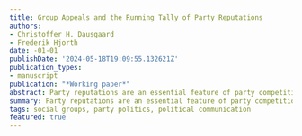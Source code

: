 ```yaml
---
title: Group Appeals and the Running Tally of Party Reputations
authors:
- Christoffer H. Dausgaard
- Frederik Hjorth
date: -01-01
publishDate: '2024-05-18T19:09:55.132621Z'
publication_types:
- manuscript
publication: "*Working paper*"
abstract: Party reputations are an essential feature of party competition. Earlier scholarship identifies parties' connections to social groups as an important constituent component of party reputations, and tends to see party reputations as stable in the short run. We challenge this view, arguing that group appeals, i.e. valenced references to social groups, can in fact lead to short-run changes in party-group linkages. We theorize that citizens keep running tallies of group appeals and frequently update perceptions of their group linkages in response to group appeals by party elites. We test the theory by examining how group linkages expressed in surveys track party elites’ group appeals in speeches in the UK House of Commons. To measure group appeals, we develop an approach that involves fine-tuning a BERT language model and use it to classify appeals by four parties to 13 groups across 500,000 sentences. The resulting data allows for tracking short-run changes in group appeals. We link the data to British Election Study panel surveys measuring citizens' changing perceptions of each group-party linkage over several decades. In line with our running tally theory of group linkages, we find that group linkages robustly track parties’ use of group appeals. By our estimates, shifting just 10 appeals from neutral to positive over 3 months improves a perceived group-party linkage by 3 percentage points. The paper makes three contributions. First, we advance the measurement of group appeals, a key concept in party politics, and make an annotation model publicly available. Second, our analysis tests a key assumption in the group appeals literature that has never been examined outside survey experiments. Third, and more generally, we challenge a conventional view of party reputations as static, suggesting instead that party elites have considerable latitude to change party reputations in the short run.
summary: Party reputations are an essential feature of party competition. Earlier scholarship identifies parties' connections to social groups as an important constituent component of party reputations, and tends to see party reputations as stable in the short run. We challenge this view, arguing that group appeals, i.e. valenced references to social groups, can in fact lead to short-run changes in party-group linkages. Using an automated approach, we measure group appeals in party speech in Britain over 3 decades and link it to survey data. We find that citizens keep 'running tallies' of group appeals and frequently update perceptions of their group linkages in response to group appeals by party elites.
tags: social groups, party politics, political communication
featured: true
---
```

